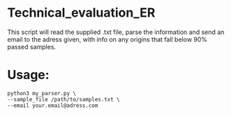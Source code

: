 # Technical_evaluation_ER
This script will read the supplied .txt file, parse the information and send an email to the adress given, with info on any origins that fall below 90% passed samples.

# Usage:

```
python3 my_parser.py \
--sample_file /path/to/samples.txt \
--email your.email@adress.com
```
